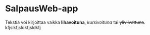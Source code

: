 # SalpausWeb-app

Tekstiä voi kirjoittaa vaikka **lihavoituna**, *kursivoituna* tai ~~yliviivattuna~~.
kfjslkfjsldkfjsldkfj
